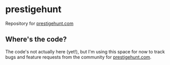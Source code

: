 # prestigehunt
Repository for [prestigehunt.com](http://prestigehunt.com)

## Where's the code?

The code's not actually here (yet!), but I'm using this space for now to track bugs and feature requests from the community for [prestigehunt.com](http://prestigehunt.com).
